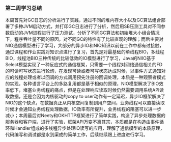 ### 第二周学习总结
本周首先对GC日志的分析进行了实践，通过不同的堆内存大小以及GC算法组合部署了多种JVM启动方式，并打印GC日志进行了分析，然后用SB压测工具对不同参数启动的JVM进程进行了压力测试，分析了不同GC算法和初始堆大小组合情况下，程序吞吐量不同的原因，对不同GC的特性有了比较直观的理解；而后主要对NIO通信模型进行了学习，大部分的异步IO和NIO知识以前在工作中都有过接触，通过课程和作业实践对知识点进行了复习，首先是对最基础的单线程BIO，多线程BIO，线程池BIO三种传统的比较低效的IO模型进行了学习，Java的NIIO基于Select模型实现了一种反应式的通信框架，只需要一个线程对网络通信相关的FD的可读可写状态进行轮询，在发现可读或者可写状态达成时候，以事件方式通知对应的线程处理或者以回调的方式调用预先注册的回调处理，本质是一种观察者模式的实现，各种语言平台上的多路复用都是基于相似的原理，NIO模型解决了BIO效率低下，堵塞业务线程的痛点，但是在处理响应读取时候仍然需要调用系统API读取数据，还是会因为内核驱动的copy to user动作有一定延迟，异步IO框架解决了NIO的这个缺点，在数据真正从内核空间复制到用户空间，业务线程可以直接读取时候才会通知业务线程处理数据，IO效率有所提升，业务线程的阻塞可以进一步减小；本周最后对Neety和OKHTTP框架进行了简单实践，构造了异步处理数据的服务器和客户端，进行了实验，框架API万变不离其宗，本质都是在构造由事件循环和Handler组成的多线程异步处理IO读写的应用，理解了通信模型的本质原理，代码编写和调试都是水到渠成的简单工作，后续继续跟上进度进行学习。
